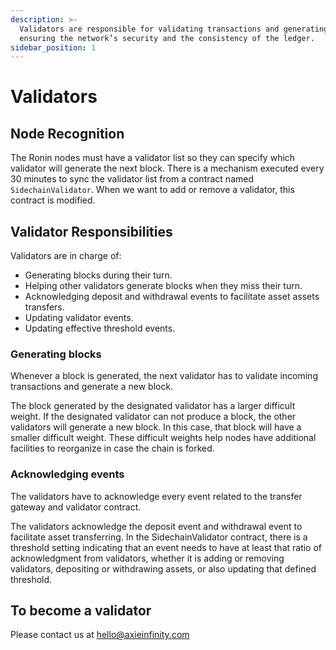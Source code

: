 ```yaml
---
description: >-
  Validators are responsible for validating transactions and generating blocks,
  ensuring the network’s security and the consistency of the ledger.
sidebar_position: 1
---
```


# Validators

## Node Recognition

The Ronin nodes must have a validator list so they can specify which validator will generate the next block. There is a mechanism executed every 30 minutes to sync the validator list from a contract named `SidechainValidator`. When we want to add or remove a validator, this contract is modified.

## Validator Responsibilities

Validators are in charge of:

* Generating blocks during their turn.
* Helping other validators generate blocks when they miss their turn.
* Acknowledging deposit and withdrawal events to facilitate asset assets transfers.
* Updating validator events.
* Updating effective threshold events.

### Generating blocks

Whenever a block is generated, the next validator has to validate incoming transactions and generate a new block.

The block generated by the designated validator has a larger difficult weight. If the designated validator can not produce a block, the other validators will generate a new block. In this case, that block will have a smaller difficult weight. These difficult weights help nodes have additional facilities to reorganize in case the chain is forked.

### Acknowledging events

The validators have to acknowledge every event related to the transfer gateway and validator contract.

The validators acknowledge the deposit event and withdrawal event to facilitate asset transferring. In the SidechainValidator contract, there is a threshold setting indicating that an event needs to have at least that ratio of acknowledgment from validators, whether it is adding or removing validators, depositing or withdrawing assets, or also updating that defined threshold.

## To become a validator

Please contact us at hello@axieinfinity.com
